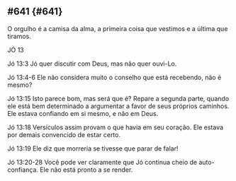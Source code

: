 ## #641 {#641}

O orgulho é a camisa da alma, a primeira coisa que vestimos e a última que tiramos.

JÓ 13

Jó 13:3 Jó quer discutir com Deus, mas não quer ouvi-Lo.

Jó 13:4-6 Ele não considera muito o conselho que está recebendo, não é mesmo?

Jó 13:15 Isto parece bom, mas será que é? Repare a segunda parte, quando ele está bem determinado a argumentar a favor de seus próprios caminhos. Ele estava confiando em si mesmo, e não em Deus.

Jó 13:18 Versículos assim provam o que havia em seu coração. Ele estava por demais convencido de estar certo.

Jó 13:19 Ele diz que morreria se tivesse que parar de falar!

Jó 13:20-28 Você pode ver claramente que Jó continua cheio de auto-confiança. Ele não está pronto a se render.
